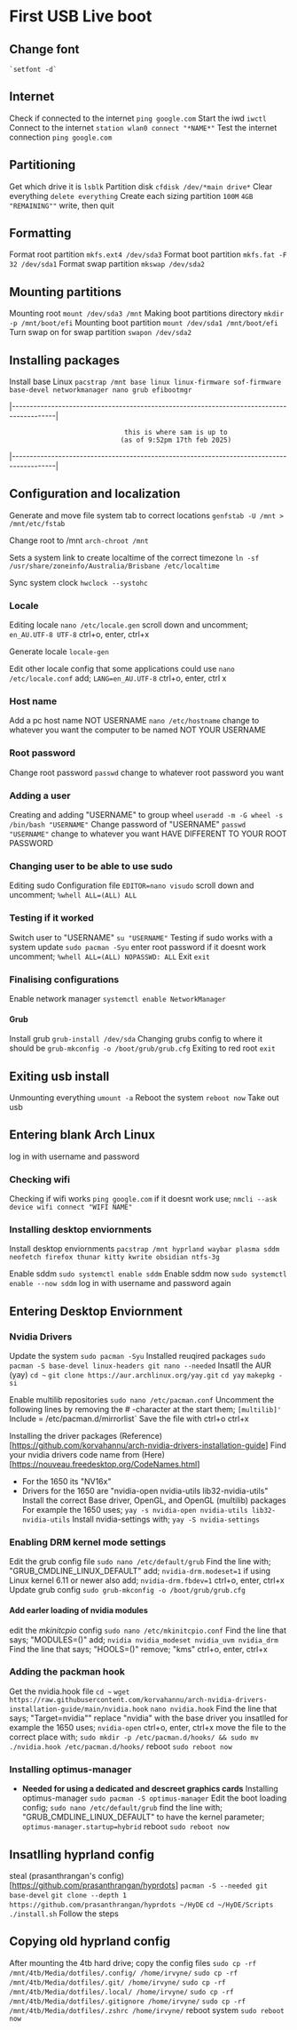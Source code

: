 # First USB Live boot

## Change font
    `setfont -d`

## Internet
Check if connected to the internet
    `ping google.com`
Start the iwd 
    `iwctl`
Connect to the internet
    `station wlan0 connect "*NAME*"`
Test the internet connection
    `ping google.com`

## Partitioning 
Get which drive it is
    `lsblk`
Partition disk
    `cfdisk /dev/*main drive*`
Clear everything
    `delete everything`
Create each sizing partition
    `100M`
    `4GB`
    `"REMAINING""`
write, then quit

## Formatting
Format root partition
    `mkfs.ext4 /dev/sda3`
Format boot partition
    `mkfs.fat -F 32 /dev/sda1`
Format swap partition
    `mkswap /dev/sda2`
    
## Mounting partitions
Mounting root
    `mount /dev/sda3 /mnt`
Making boot partitions directory
    `mkdir -p /mnt/boot/efi`
Mounting boot partition
    `mount /dev/sda1 /mnt/boot/efi`
Turn swap on for swap partition
    `swapon /dev/sda2`

## Installing packages
Install base Linux
    `pacstrap /mnt base linux linux-firmware sof-firmware base-devel networkmanager nano grub efibootmgr`

|------------------------------------------------------------------------------------------|

                                 this is where sam is up to
                                (as of 9:52pm 17th feb 2025)

|------------------------------------------------------------------------------------------|

## Configuration and localization
Generate and move file system tab to correct locations
    `genfstab -U /mnt > /mnt/etc/fstab`

Change root to /mnt
    `arch-chroot /mnt`

Sets a system link to create localtime of the correct timezone
    `ln -sf /usr/share/zoneinfo/Australia/Brisbane /etc/localtime`

Sync system clock
    `hwclock --systohc`

### Locale
Editing locale
    `nano /etc/locale.gen`
scroll down and uncomment;
    `en_AU.UTF-8 UTF-8`
ctrl+o, enter, ctrl+x

Generate locale
    `locale-gen`

Edit other locale config that some applications could use
    `nano /etc/locale.conf`
add;
    `LANG=en_AU.UTF-8`
ctrl+o, enter, ctrl x

### Host name
Add a pc host name NOT USERNAME
    `nano /etc/hostname`
change to whatever you want the computer to be named NOT YOUR USERNAME

### Root password
Change root password
    `passwd`
change to whatever root password you want

### Adding a user
Creating and adding "USERNAME" to group wheel
    `useradd -m -G wheel -s /bin/bash "USERNAME"`
Change password of "USERNAME"
    `passwd "USERNAME"`
change to whatever you want 
HAVE DIFFERENT TO YOUR ROOT PASSWORD

### Changing user to be able to use sudo
Editing sudo Configuration file
    `EDITOR=nano visudo`
scroll down and uncomment;
`%whell ALL=(ALL) ALL`

### Testing if it worked
Switch user to "USERNAME"
    `su "USERNAME"`
Testing if sudo works with a system update
    `sudo pacman -Syu`
enter root password
if it doesnt work uncomment;
    `%whell ALL=(ALL) NOPASSWD: ALL`
Exit
    `exit`

### Finalising configurations
Enable network manager
    `systemctl enable NetworkManager`

#### Grub
Install grub
    `grub-install /dev/sda`
Changing grubs config to where it should be
    `grub-mkconfig -o /boot/grub/grub.cfg`
Exiting to red root
    `exit`

## Exiting usb install
Unmounting everything
    `umount -a`
Reboot the system
    `reboot now`
Take out usb
    
## Entering blank Arch Linux
log in with username and password

### Checking wifi
Checking if wifi works
    `ping google.com`
if it doesnt work use;
    `nmcli --ask device wifi connect "WIFI NAME"`

### Installing desktop enviornments
Install desktop enviornments
    `pacstrap /mnt hyprland waybar plasma sddm neofetch firefox thunar kitty kwrite obsidian ntfs-3g`

Enable sddm
    `sudo systemctl enable sddm`
Enable sddm now
    `sudo systemctl enable --now sddm`
log in with username and password again

## Entering Desktop Enviornment

### Nvidia Drivers
Update the system
    `sudo pacman -Syu`
Installed reuqired packages
    `sudo pacman -S base-devel linux-headers git nano --needed`
Insatll the AUR (yay)
    `cd ~`
    `git clone https://aur.archlinux.org/yay.git`
    `cd yay`
    `makepkg -si`
    
Enable multilib repositories
    `sudo nano /etc/pacman.conf`
Uncomment the following lines by removing the # -character at the start them;
    `[multilib]'
    `Include = /etc/pacman.d/mirrorlist`
Save the file with ctrl+o ctrl+x

Installing the driver packages (Reference)[<https://github.com/korvahannu/arch-nvidia-drivers-installation-guide>]
Find your nvidia drivers code name from (Here)[<https://nouveau.freedesktop.org/CodeNames.html>]
- For the 1650 its "NV16x"
- Drivers for the 1650 are "nvidia-open nvidia-utils lib32-nvidia-utils"
Install the correct Base driver, OpenGL, and OpenGL (multilib) packages 
For example the 1650 uses;
    `yay -s nvidia-open nvidia-utils lib32-nvidia-utils`
Install nvidia-settings with;
    `yay -S nvidia-settings`

### Enabling DRM kernel mode settings
Edit the grub config file
    `sudo nano /etc/default/grub`
Find the line with;
    "GRUB_CMDLINE_LINUX_DEFAULT"
add;
    `nvidia-drm.modeset=1`
if using Linux kernel 6.11 or newer also add;
    `nvidia-drm.fbdev=1`
ctrl+o, enter, ctrl+x
Update grub config
    `sudo grub-mkconfig -o /boot/grub/grub.cfg`

#### Add earler loading of nvidia modules
edit the *mkinitcpio* config
    `sudo nano /etc/mkinitcpio.conf`
Find the line that says;
    "MODULES=()"
add;
    `nvidia nvidia_modeset nvidia_uvm nvidia_drm`
Find the line that says;
    "HOOLS=()"
remove;
    "kms"
ctrl+o, enter, ctrl+x

### Adding the packman hook
Get the nvidia.hook file
    `cd ~`
    `wget https://raw.githubusercontent.com/korvahannu/arch-nvidia-drivers-installation-guide/main/nvidia.hook`
    `nano nvidia.hook`
Find the line that says;
    "Target=nvidia""
replace "nvidia" with the base driver you insatlled
for example the 1650 uses;
    `nvidia-open`
ctrl+o, enter, ctrl+x
move the file to the correct place with;
    `sudo mkdir -p /etc/pacman.d/hooks/ && sudo mv ./nvidia.hook /etc/pacman.d/hooks/`
reboot
    `sudo reboot now`

### Installing optimus-manager
- **Needed for using a dedicated and descreet graphics cards**
Installing optimus-manager
    `sudo pacman -S optimus-manager`
Edit the boot loading config;
    `sudo nano /etc/default/grub`
find the line with;
    "GRUB_CMDLINE_LINUX_DEFAULT"
to have the kernel parameter;
    `optimus-manager.startup=hybrid`
reboot
    `sudo reboot now `

## Insatlling hyprland config
steal (prasanthrangan's config)[<https://github.com/prasanthrangan/hyprdots>]
    `pacman -S --needed git base-devel`
    `git clone --depth 1 https://github.com/prasanthrangan/hyprdots ~/HyDE`
    `cd ~/HyDE/Scripts`
    `./install.sh`
Follow the steps

## Copying old hyprland config
After mounting the 4tb hard drive;
copy the config files
    `sudo cp -rf /mnt/4tb/Media/dotfiles/.config/ /home/irvyne/`
    `sudo cp -rf /mnt/4tb/Media/dotfiles/.git/ /home/irvyne/`
    `sudo cp -rf /mnt/4tb/Media/dotfiles/.local/ /home/irvyne/`
    `sudo cp -rf /mnt/4tb/Media/dotfiles/.gitignore /home/irvyne/`
    `sudo cp -rf /mnt/4tb/Media/dotfiles/.zshrc /home/irvyne/`
reboot system
    `sudo reboot now`

